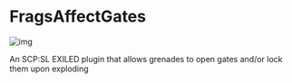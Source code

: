 # FragsAffectGates
![img](https://img.shields.io/github/downloads/TemmieGamerGuy/FragsAffectGates/total.svg)

 An SCP:SL EXILED plugin that allows grenades to open gates and/or lock them upon exploding
